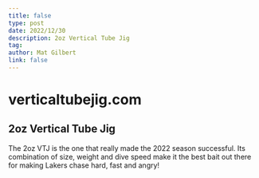 ```yaml
---
title: false
type: post
date: 2022/12/30
description: 2oz Vertical Tube Jig
tag:
author: Mat Gilbert
link: false
---
```


# verticaltubejig.com

## 2oz Vertical Tube Jig

The 2oz VTJ is the one that really made the 2022 season successful. Its combination of size, weight and
dive speed make it the best bait out there for making Lakers chase hard, fast and angry!
